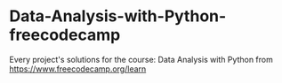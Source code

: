 # Data-Analysis-with-Python-freecodecamp

Every project's solutions for the course: Data Analysis with Python from https://www.freecodecamp.org/learn
